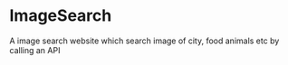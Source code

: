 # ImageSearch
A image search website which search image of city, food animals etc by calling an API
